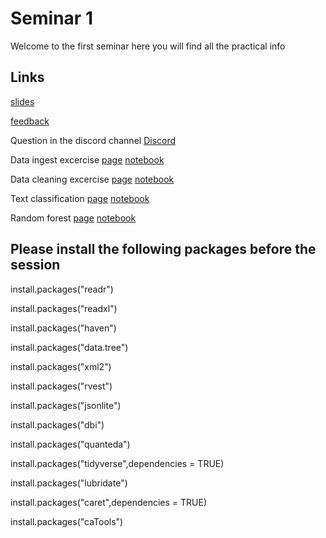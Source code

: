 # Seminar 1 #

Welcome to the first seminar here you will find all the practical info

## Links

[slides](https://docs.google.com/presentation/d/1HjVdGYAQcrRKyCV8T2WS6MD6rWGA-7sr3Ubq7a6KCk0/edit?usp=sharing)

[feedback](https://goo.gl/forms/IF0pS0qcJpzTdU642)

Question in the discord channel [Discord](https://discord.gg/tHnkWmu)

Data ingest excercise [page](http://htmlpreview.github.io/?https://github.com/data-science-seminar/Seminars/blob/master/Seminar%201/Data_ingestion.nb.html)
[notebook](https://github.com/data-science-seminar/Seminars/blob/master/Seminar%201/Data_ingestion.Rmd)

Data cleaning excercise [page](http://htmlpreview.github.io/?https://github.com/data-science-seminar/Seminars/blob/master/Seminar%201/Data_cleaning.nb.html)
[notebook](https://github.com/data-science-seminar/Seminars/blob/master/Seminar%201/Data_ingestion.Rmd)

Text classification [page](http://htmlpreview.github.io/?https://github.com/data-science-seminar/Seminars/blob/master/Seminar%201/classify_text.nb.html)
[notebook](https://github.com/data-science-seminar/Seminars/blob/master/Seminar%201/classify_text.Rmd)

Random forest [page](http://htmlpreview.github.io/?https://github.com/data-science-seminar/Seminars/blob/master/Seminar%201/classify_df.nb.html)
[notebook](https://github.com/data-science-seminar/Seminars/blob/master/Seminar%201/classify_df.Rmd)

## Please install the following packages before the session

install.packages("readr")

install.packages("readxl")

install.packages("haven")

install.packages("data.tree")

install.packages("xml2")

install.packages("rvest")

install.packages("jsonlite")

install.packages("dbi")

install.packages("quanteda")

install.packages("tidyverse",dependencies = TRUE)

install.packages("lubridate")

install.packages("caret",dependencies = TRUE)

install.packages("caTools")